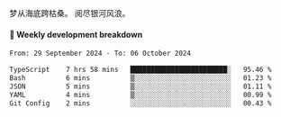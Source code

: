 梦从海底跨枯桑。
阅尽银河风浪。


#### 📝 Weekly development breakdown

<!--START_SECTION:waka-->

```txt
From: 29 September 2024 - To: 06 October 2024

TypeScript    7 hrs 58 mins   ████████████████████████░   95.46 %
Bash          6 mins          ▒░░░░░░░░░░░░░░░░░░░░░░░░   01.23 %
JSON          5 mins          ▒░░░░░░░░░░░░░░░░░░░░░░░░   01.11 %
YAML          4 mins          ▒░░░░░░░░░░░░░░░░░░░░░░░░   00.99 %
Git Config    2 mins          ░░░░░░░░░░░░░░░░░░░░░░░░░   00.43 %
```

<!--END_SECTION:waka-->



